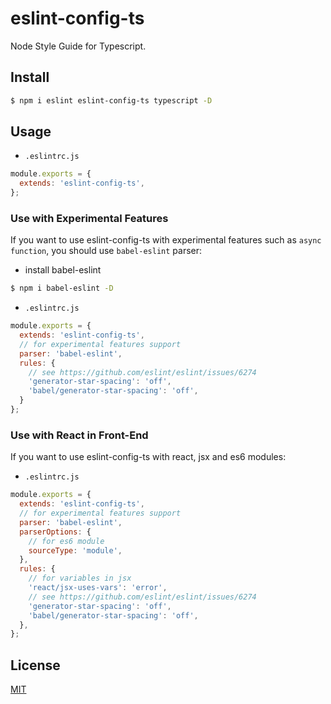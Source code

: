 # eslint-config-ts

Node Style Guide for Typescript.

## Install

```bash
$ npm i eslint eslint-config-ts typescript -D
```

## Usage

- `.eslintrc.js`

```js
module.exports = {
  extends: 'eslint-config-ts',
};
```

### Use with Experimental Features

If you want to use eslint-config-ts with experimental features such as `async function`, you should use `babel-eslint` parser:

- install babel-eslint

```bash
$ npm i babel-eslint -D
```

- `.eslintrc.js`

```js
module.exports = {
  extends: 'eslint-config-ts',
  // for experimental features support
  parser: 'babel-eslint',
  rules: {
    // see https://github.com/eslint/eslint/issues/6274
    'generator-star-spacing': 'off',
    'babel/generator-star-spacing': 'off',
  }
};
```

### Use with React in Front-End

If you want to use eslint-config-ts with react, jsx and es6 modules:

- `.eslintrc.js`

```js
module.exports = {
  extends: 'eslint-config-ts',
  // for experimental features support
  parser: 'babel-eslint',
  parserOptions: {
    // for es6 module
    sourceType: 'module',
  },
  rules: {
    // for variables in jsx
    'react/jsx-uses-vars': 'error',
    // see https://github.com/eslint/eslint/issues/6274
    'generator-star-spacing': 'off',
    'babel/generator-star-spacing': 'off',
  },
};
```

## License

[MIT](LICENSE)
